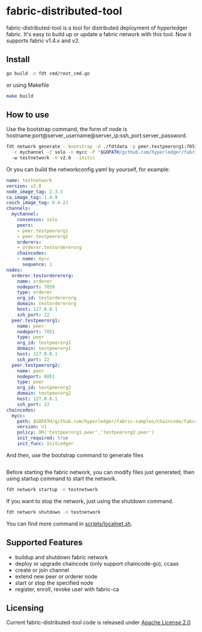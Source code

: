 # fabric-distributed-tool
fabric-distributed-tool is a tool for distributed deployment of hyperledger fabric. It's easy to build up or update a fabric network with this tool. Now it supports fabric v1.4.x and v2.
## Install
~~~bash
go build -o fdt cmd/root_cmd.go
~~~
or using Makefile
~~~bash
make build
~~~
## How to use
Use the bootstrap command, the form of node is hostname:port@server_username@server_ip:ssh_port:server_password.
~~~bash
fdt network generate --bootstrap -d ./fdtdata -p peer.testpeerorg1:7051@@127.0.0.1:22: -p peer.testpeerorg2:8051@@127.0.0.1:22: -o orderer.testordererorg:7050@@127.0.0.1:22: \
  -c mychannel -C solo -n mycc -P "$GOPATH/github.com/hyperledger/fabric-samples/chaincode/fabcar/go" -v v1 -r "OR('testpeerorg1.peer','testpeerorg2.peer')" -f "InitLedger" \ 
  -w testnetwork -V v2.0 --initcc
~~~
Or you can build the networkconfig.yaml by yourself, for example:
~~~yaml
name: testnetwork
version: v2.0
node_image_tag: 2.3.3
ca_image_tag: 1.4.9
couch_image_tag: 0.4.22
channels:
  mychannel:
    consensus: solo
    peers:
    - peer.testpeerorg1
    - peer.testpeerorg2
    orderers:
    - orderer.testordererorg
    chaincodes:
    - name: mycc
      sequence: 1
nodes:
  orderer.testordererorg:
    name: orderer
    nodeport: 7050
    type: orderer
    org_id: testordererorg
    domain: testordererorg
    host: 127.0.0.1
    ssh_port: 22
  peer.testpeerorg1:
    name: peer
    nodeport: 7051
    type: peer
    org_id: testpeerorg1
    domain: testpeerorg1
    host: 127.0.0.1
    ssh_port: 22
  peer.testpeerorg2:
    name: peer
    nodeport: 8051
    type: peer
    org_id: testpeerorg2
    domain: testpeerorg2
    host: 127.0.0.1
    ssh_port: 22
chaincodes:
  mycc:
    path: $GOPATH/github.com/hyperledger/fabric-samples/chaincode/fabcar/go
    version: v1
    policy: OR('testpeerorg1.peer','testpeerorg2.peer')
    init_required: true
    init_func: InitLedger
~~~
And then, use the bootstrap command to generate files
~~~bash

~~~
Before starting the fabric network, you can modify files just generated, then using startup command to start the network.
~~~bash
fdt network startup -n testnetwork
~~~
If you want to stop the network, just using the shutdown command.
~~~bash
fdt network shutdown -n testnetwork
~~~
You can find more command in [scripts/localnet.sh](https://github.com/wjbbig/fabric-distributed-tool/blob/master/scripts/localnet.sh).

## Supported Features
* buildup and shutdown fabric network
* deploy or upgrade chaincode (only support chaincode-go), ccaas
* create or join channel
* extend new peer or orderer node
* start or stop the specified node
* register, enroll, revoke user with fabric-ca

## Licensing
Current fabric-distributed-tool code is released under [Apache License 2.0]( http://www.apache.org/licenses/)